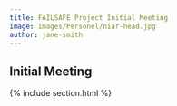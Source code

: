 ```yaml
---
title: FAILSAFE Project Initial Meeting
image: images/Personel/niar-head.jpg
author: jane-smith
---
```


## Initial Meeting

{% include section.html %}
